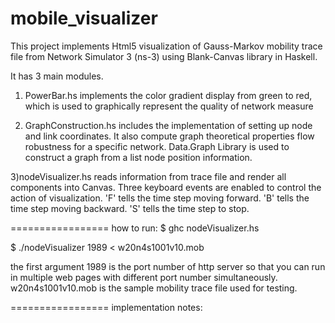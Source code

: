 mobile_visualizer
=================
This project implements Html5 visualization of Gauss-Markov mobility trace file from Network Simulator 3 (ns-3) using Blank-Canvas library in Haskell.

It has 3 main modules.
1) PowerBar.hs implements the color gradient display from green to red, which is used to graphically represent the quality of network measure

2) GraphConstruction.hs includes the implementation of setting up node and link coordinates. It also compute graph theoretical properties flow robustness for a specific network. Data.Graph Library is used to construct a graph from a list node position information.

3)nodeVisualizer.hs reads information from trace file and render all components into Canvas. Three keyboard events are enabled to control the action of visualization. 'F' tells the time step moving forward. 'B' tells the time step moving backward. 'S' tells the time step to stop.

=================
how to run:
$ ghc nodeVisualizer.hs

$ ./nodeVisualizer 1989 < w20n4s1001v10.mob

the first argument 1989 is the port number of http server so that you can run in multiple web pages with different port number simultaneously. w20n4s1001v10.mob is the sample mobility trace file used for testing.

=================
implementation notes:



